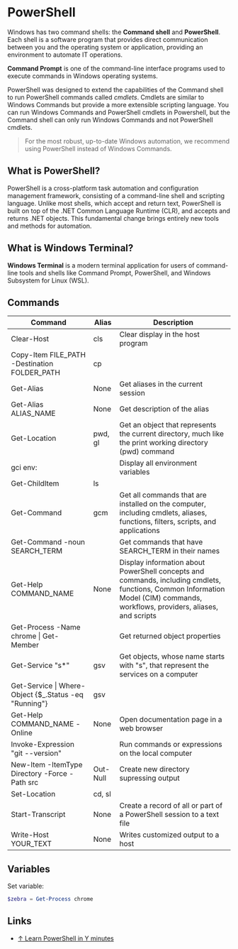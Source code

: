 # PowerShell

Windows has two command shells: the **Command shell** and **PowerShell**. Each shell is a software program that provides direct communication between you and the operating system or application, providing an environment to automate IT operations.

**Command Prompt** is one of the command-line interface programs used to execute commands in Windows operating systems.

PowerShell was designed to extend the capabilities of the Command shell to run PowerShell commands called _cmdlets_. Cmdlets are similar to Windows Commands but provide a more extensible scripting language. You can run Windows Commands and PowerShell cmdlets in Powershell, but the Command shell can only run Windows Commands and not PowerShell cmdlets.

> For the most robust, up-to-date Windows automation, we recommend using PowerShell instead of Windows Commands.

## What is PowerShell?

PowerShell is a cross-platform task automation and configuration management framework, consisting of a command-line shell and scripting language. Unlike most shells, which accept and return text, PowerShell is built on top of the .NET Common Language Runtime (CLR), and accepts and returns .NET objects. This fundamental change brings entirely new tools and methods for automation.

## What is Windows Terminal?

**Windows Terminal** is a modern terminal application for users of command-line tools and shells like Command Prompt, PowerShell, and Windows Subsystem for Linux (WSL).

## Commands

| Command                                                | Alias    | Description                                                                                                                                                                   |
| ------------------------------------------------------ | -------- | ----------------------------------------------------------------------------------------------------------------------------------------------------------------------------- |
| Clear-Host                                             | cls      | Clear display in the host program                                                                                                                                             |
| Copy-Item FILE_PATH -Destination FOLDER_PATH           | cp       |
| Get-Alias                                              | None     | Get aliases in the current session                                                                                                                                            |
| Get-Alias ALIAS_NAME                                   | None     | Get description of the alias                                                                                                                                                  |
| Get-Location                                           | pwd, gl  | Get an object that represents the current directory, much like the print working directory (pwd) command                                                                      |
| gci env:                                               |          | Display all environment variables                                                                                                                                             |
| Get-ChildItem                                          | ls       |
| Get-Command                                            | gcm      | Get all commands that are installed on the computer, including cmdlets, aliases, functions, filters, scripts, and applications                                                |
| Get-Command -noun SEARCH_TERM                          |          | Get commands that have SEARCH_TERM in their names                                                                                                                             |
| Get-Help COMMAND_NAME                                  | None     | Display information about PowerShell concepts and commands, including cmdlets, functions, Common Information Model (CIM) commands, workflows, providers, aliases, and scripts |
| Get-Process -Name chrome \| Get-Member                 |          | Get returned object properties                                                                                                                                                |
| Get-Service "s\*"                                      | gsv      | Get objects, whose name starts with "s", that represent the services on a computer                                                                                            |
| Get-Service \| Where-Object {$\_.Status -eq "Running"} | gsv      |                                                                                                                                                                               |
| Get-Help COMMAND_NAME -Online                          | None     | Open documentation page in a web browser                                                                                                                                      |
| Invoke-Expression "git --version"                      |          | Run commands or expressions on the local computer                                                                                                                             |
| New-Item -ItemType Directory -Force -Path src          | Out-Null | Create new directory supressing output                                                                                                                                        |
| Set-Location                                           | cd, sl   |
| Start-Transcript                                       | None     | Create a record of all or part of a PowerShell session to a text file                                                                                                         |
| Write-Host YOUR_TEXT                                   | None     | Writes customized output to a host                                                                                                                                            |

## Variables

Set variable:

```ps1
$zebra = Get-Process chrome
```

## Links

-   [↑ Learn PowerShell in Y minutes](https://learnxinyminutes.com/docs/powershell/)
